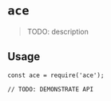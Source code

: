 # `ace`

> TODO: description

## Usage

```
const ace = require('ace');

// TODO: DEMONSTRATE API
```
